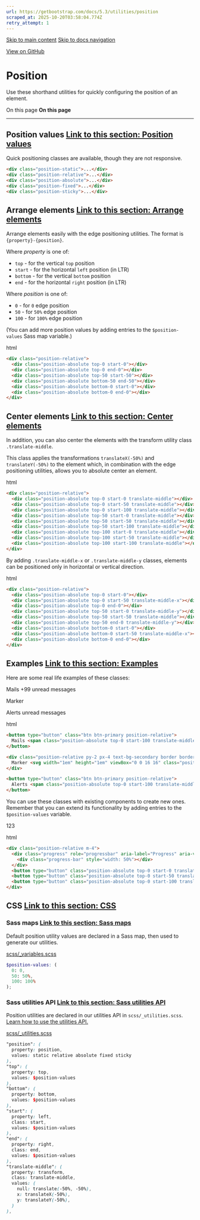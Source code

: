 ```yaml
---
url: https://getbootstrap.com/docs/5.3/utilities/position
scraped_at: 2025-10-20T03:58:04.774Z
retry_attempt: 1
---
```


[Skip to main content](https://getbootstrap.com/docs/5.3/utilities/position/#content) [Skip to docs navigation](https://getbootstrap.com/docs/5.3/utilities/position/#bd-docs-nav)

[View on GitHub](https://github.com/twbs/bootstrap/blob/v5.3.8/site/src/content/docs/utilities/position.mdx "View and edit this file on GitHub")

# Position

Use these shorthand utilities for quickly configuring the position of an element.

On this page
**On this page**

* * *

## Position values [Link to this section: Position values](https://getbootstrap.com/docs/5.3/utilities/position/\#position-values)

Quick positioning classes are available, though they are not responsive.

```html
<div class="position-static">...</div>
<div class="position-relative">...</div>
<div class="position-absolute">...</div>
<div class="position-fixed">...</div>
<div class="position-sticky">...</div>

```

## Arrange elements [Link to this section: Arrange elements](https://getbootstrap.com/docs/5.3/utilities/position/\#arrange-elements)

Arrange elements easily with the edge positioning utilities. The format is `{property}-{position}`.

Where _property_ is one of:

- `top` \- for the vertical `top` position
- `start` \- for the horizontal `left` position (in LTR)
- `bottom` \- for the vertical `bottom` position
- `end` \- for the horizontal `right` position (in LTR)

Where _position_ is one of:

- `0` \- for `0` edge position
- `50` \- for `50%` edge position
- `100` \- for `100%` edge position

(You can add more position values by adding entries to the `$position-values` Sass map variable.)

html

```html
<div class="position-relative">
  <div class="position-absolute top-0 start-0"></div>
  <div class="position-absolute top-0 end-0"></div>
  <div class="position-absolute top-50 start-50"></div>
  <div class="position-absolute bottom-50 end-50"></div>
  <div class="position-absolute bottom-0 start-0"></div>
  <div class="position-absolute bottom-0 end-0"></div>
</div>
```

## Center elements [Link to this section: Center elements](https://getbootstrap.com/docs/5.3/utilities/position/\#center-elements)

In addition, you can also center the elements with the transform utility class `.translate-middle`.

This class applies the transformations `translateX(-50%)` and `translateY(-50%)` to the element which, in combination with the edge positioning utilities, allows you to absolute center an element.

html

```html
<div class="position-relative">
  <div class="position-absolute top-0 start-0 translate-middle"></div>
  <div class="position-absolute top-0 start-50 translate-middle"></div>
  <div class="position-absolute top-0 start-100 translate-middle"></div>
  <div class="position-absolute top-50 start-0 translate-middle"></div>
  <div class="position-absolute top-50 start-50 translate-middle"></div>
  <div class="position-absolute top-50 start-100 translate-middle"></div>
  <div class="position-absolute top-100 start-0 translate-middle"></div>
  <div class="position-absolute top-100 start-50 translate-middle"></div>
  <div class="position-absolute top-100 start-100 translate-middle"></div>
</div>
```

By adding `.translate-middle-x` or `.translate-middle-y` classes, elements can be positioned only in horizontal or vertical direction.

html

```html
<div class="position-relative">
  <div class="position-absolute top-0 start-0"></div>
  <div class="position-absolute top-0 start-50 translate-middle-x"></div>
  <div class="position-absolute top-0 end-0"></div>
  <div class="position-absolute top-50 start-0 translate-middle-y"></div>
  <div class="position-absolute top-50 start-50 translate-middle"></div>
  <div class="position-absolute top-50 end-0 translate-middle-y"></div>
  <div class="position-absolute bottom-0 start-0"></div>
  <div class="position-absolute bottom-0 start-50 translate-middle-x"></div>
  <div class="position-absolute bottom-0 end-0"></div>
</div>
```

## Examples [Link to this section: Examples](https://getbootstrap.com/docs/5.3/utilities/position/\#examples)

Here are some real life examples of these classes:

Mails +99 unread messages

Marker

Alerts unread messages

html

```html
<button type="button" class="btn btn-primary position-relative">
  Mails <span class="position-absolute top-0 start-100 translate-middle badge rounded-pill text-bg-secondary">+99 <span class="visually-hidden">unread messages</span></span>
</button>

<div class="position-relative py-2 px-4 text-bg-secondary border border-secondary rounded-pill">
  Marker <svg width="1em" height="1em" viewBox="0 0 16 16" class="position-absolute top-100 start-50 translate-middle mt-1" fill="var(--bs-secondary)" xmlns="http://www.w3.org/2000/svg" aria-hidden="true"><path d="M7.247 11.14L2.451 5.658C1.885 5.013 2.345 4 3.204 4h9.592a1 1 0 0 1 .753 1.659l-4.796 5.48a1 1 0 0 1-1.506 0z"/></svg>
</div>

<button type="button" class="btn btn-primary position-relative">
  Alerts <span class="position-absolute top-0 start-100 translate-middle badge border border-light rounded-circle bg-danger p-2"><span class="visually-hidden">unread messages</span></span>
</button>
```

You can use these classes with existing components to create new ones. Remember that you can extend its functionality by adding entries to the `$position-values` variable.

123

html

```html
<div class="position-relative m-4">
  <div class="progress" role="progressbar" aria-label="Progress" aria-valuenow="50" aria-valuemin="0" aria-valuemax="100" style="height: 1px;">
    <div class="progress-bar" style="width: 50%"></div>
  </div>
  <button type="button" class="position-absolute top-0 start-0 translate-middle btn btn-sm btn-primary rounded-pill" style="width: 2rem; height:2rem;">1</button>
  <button type="button" class="position-absolute top-0 start-50 translate-middle btn btn-sm btn-primary rounded-pill" style="width: 2rem; height:2rem;">2</button>
  <button type="button" class="position-absolute top-0 start-100 translate-middle btn btn-sm btn-secondary rounded-pill" style="width: 2rem; height:2rem;">3</button>
</div>
```

## CSS [Link to this section: CSS](https://getbootstrap.com/docs/5.3/utilities/position/\#css)

### Sass maps [Link to this section: Sass maps](https://getbootstrap.com/docs/5.3/utilities/position/\#sass-maps)

Default position utility values are declared in a Sass map, then used to generate our utilities.

[scss/\_variables.scss](https://github.com/twbs/bootstrap/blob/v5.3.8/scss/_variables.scss)

```scss
$position-values: (
  0: 0,
  50: 50%,
  100: 100%
);

```

### Sass utilities API [Link to this section: Sass utilities API](https://getbootstrap.com/docs/5.3/utilities/position/\#sass-utilities-api)

Position utilities are declared in our utilities API in `scss/_utilities.scss`. [Learn how to use the utilities API.](https://getbootstrap.com/docs/5.3/utilities/api#using-the-api)

[scss/\_utilities.scss](https://github.com/twbs/bootstrap/blob/v5.3.8/scss/_utilities.scss)

```scss
"position": (
  property: position,
  values: static relative absolute fixed sticky
),
"top": (
  property: top,
  values: $position-values
),
"bottom": (
  property: bottom,
  values: $position-values
),
"start": (
  property: left,
  class: start,
  values: $position-values
),
"end": (
  property: right,
  class: end,
  values: $position-values
),
"translate-middle": (
  property: transform,
  class: translate-middle,
  values: (
    null: translate(-50%, -50%),
    x: translateX(-50%),
    y: translateY(-50%),
  )
),

```